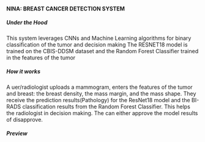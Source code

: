 #### NINA: BREAST CANCER DETECTION SYSTEM


##### Under the Hood
This system leverages CNNs and Machine Learning algorithms for binary classification of the tumor and decision making
The RESNET18 model is trained on the CBIS-DDSM dataset and the Random Forest Classifier trained in the features of the tumor

##### How it works
A uer/radiologist uploads a mammogram, enters the features of the tumor and breast: the breast density, the mass margin, and the mass shape. They receive the prediction results(Pathology) for the ResNet18 model and the BI-RADS classification results from the Random Forest Classifier. This helps the radiologist in decision making. The can either approve the model results of disapprove.

##### Preview
